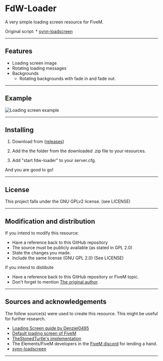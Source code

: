 # FdW-Loader

A very simple loading screen resource for FiveM.

Original script: * [synn-loadscreen](https://github.com/vecchiotom/synn-loadscreen)

<hr>

## Features

- Loading screen image
- Rotating loading messages
- Backgrounds
    - Rotating backgrounds with fade in and fade out.

<hr>

## Example

![Loading screen example](https://i.imgur.com/sIvD7Mc.png "Example of single progressbar")

<hr>

## Installing

1) Download from ([releases](https://github.com/finnderweise/fdw-loader/releases))

2) Add the the folder from the downloaded .zip file to your resources.

3) Add "start fdw-loader" to your server.cfg.

And you are good to go!

<hr>

## License

This project falls under the GNU GPLv2 license. (see LICENSE)

<hr>

## Modification and distribution

If you intend to modify this resource:
- Have a reference back to this GitHub repository
- The source must be publicly available (as stated in GPL 2.0)
- State the changes you made.
- Include the same license (GNU GPL 2.0) (See LICENSE)

If you intend to distibute
- Have a reference back to this GitHub repository or FiveM topic.
- Don't forget to mention [The original author](https://github.com/vecchiotom).

<hr>

## Sources and acknowledgements
The follow source(s) were used to create this resource. This might be useful for further research.

* [Loading Screen guide by Denziel0495](https://forum.fivem.net/t/how-to-custom-loading-screen-with-music/5746)
* [Default loading screen of FiveM](https://github.com/citizenfx/fivem/blob/fde2bb3120cb1bc7a3ecfc31c3ff103896bd0b12/ext/ui-build/data/loadscreen/code.js)
* [TheStonedTurtle's implementation](https://github.com/TheStonedTurtle/FiveM-PercentLoadScreen)
* The Elements/FiveM developers in the [FiveM discord](https://discord.gg/GtvkUsc) for lending a hand.
* [synn-loadscreen](https://github.com/vecchiotom/synn-loadscreen)

<hr>
